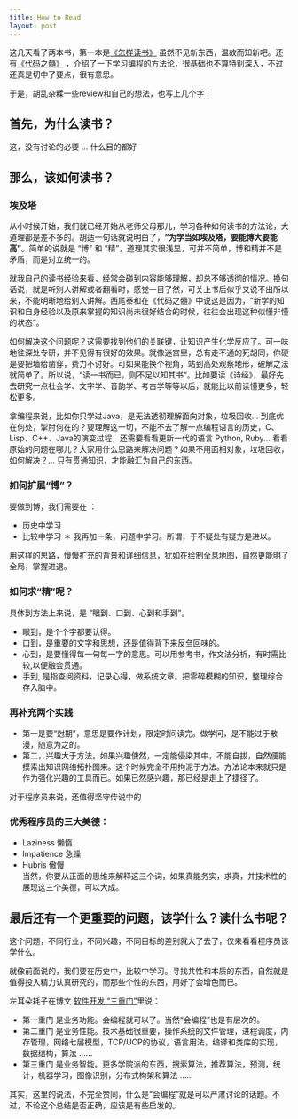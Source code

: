 ```yaml
---
title: How to Read
layout: post
---
```


这几天看了两本书，第一本是[《怎样读书》](https://www.amazon.cn/%E6%80%8E%E6%A8%A3%E8%AE%80%E6%9B%B8-%E8%83%A1%E9%80%82/dp/B00DQ23K7E/ref=sr_1_2?ie=UTF8&qid=1464948075&sr=8-2&keywords=%E6%80%8E%E6%A0%B7%E8%AF%BB%E4%B9%A6) 虽然不见新东西，温故而知新吧。还有[《代码之髓》](https://www.amazon.cn/%E4%BB%A3%E7%A0%81%E4%B9%8B%E9%AB%93-%E7%BC%96%E7%A8%8B%E8%AF%AD%E8%A8%80%E6%A0%B8%E5%BF%83%E6%A6%82%E5%BF%B5-%E6%97%A5-%E8%A5%BF%E5%B0%BE%E6%B3%B0%E5%92%8C/dp/B01531736E/ref=sr_1_1?ie=UTF8&qid=1464946454&sr=8-1&keywords=%E4%BB%A3%E7%A0%81%E4%B9%8B%E9%AB%93) ，介绍了一下学习编程的方法论，很基础也不算特别深入，不过还真是切中了要点，很有意思。

于是，胡乱杂糅一些review和自己的想法，也写上几个字：

## 首先，为什么读书？

这，没有讨论的必要 ... 什么目的都好


## 那么，该如何读书？

### 埃及塔

从小时候开始，我们就已经开始从老师父母那儿，学习各种如何读书的方法论，大道理都是差不多的。胡适一句话就说明白了，**“为学当如埃及塔，要能博大要能高”**。简单的说就是 “博” 和 “精”，道理其实很浅显，可并不简单，博和精并不是矛盾，而是对立统一的。

就我自己的读书经验来看，经常会碰到内容能够理解，却总不够透彻的情况。换句话说，就是听别人讲解或者翻看时，感觉一目了然，可关上书后似乎又说不出所以来，不能明晰地给别人讲解。西尾泰和在《代码之髓》中说这是因为，“新学的知识和自身经验以及原来掌握的知识尚未很好结合的时候，往往会出现这种似懂非懂的状态”。

如何解决这个问题呢？这需要找到他们的关联键，让知识产生化学反应了。可一味地往深处专研，并不见得有很好的效果。就像迷宫里，总有走不通的死胡同，你硬是要把墙给凿穿，费力不讨好。可如果能换个视角，站到高处观察地形，破解之法就简单了。所以说，“读一书而已，则不足以知其书“。比如要读《诗经》，最好先去研究一点社会学、文字学、音韵学、考古学等等以后，就能比以前读懂更多，轻松更多。

拿编程来说，比如你只学过Java，是无法透彻理解面向对象，垃圾回收... 到底优在何处，掣肘何在的？要理解这一切，不能不去了解一点编程语言的历史，C、Lisp、C++、Java的演变过程，还需要看看更新一代的语言 Python, Ruby... 看看原始的问题在哪儿？大家用什么思路来解决问题？如果不用面相对象，垃圾回收，如何解决？... 只有贯通知识，才能融汇为自己的东西。

### 如何扩展“博”？
要做到博，我们需要在 ：
* 历史中学习
* 比较中学习
＊ 我再加一条，问题中学习。所谓，于不疑处有疑方是进以。	

用这样的思路，慢慢扩充的背景和详细信息，犹如在绘制全息地图，自然更能明了全局，掌握进退。

### 如何求“精”呢？

具体到方法上来说，是 “眼到、口到、心到和手到”。

* 眼到，是个个字都要认得。
* 口到，是重要的文字和思想，还是值得背下来反刍回味的。
* 心到，是要懂得每一句每一字的意思。可以用参考书，作文法分析，有时需比较,以便融会贯通。
* 手到, 是指查阅资料，记录心得，做系统文章。把零碎模糊的知识，整理综合存入脑中。

### 再补充两个实践
* 第一是要“尅期”，意思是要作计划，限定时间读完。做学问，是不能过于散漫，随意为之的。
* 第二，兴趣大于方法。如果兴趣使然，一定能侵染其中，不能自拔，自然便能摸索出知识网络拓扑图来。这个时候完全不用拘泥于方法。方法论本来就只是作为强化兴趣的工具而已。如果已然感兴趣，那已经是走上了捷径了。

对于程序员来说，还值得坚守传说中的
### 优秀程序员的三大美德：
* Laziness 懒惰
* Impatience 急躁
* Hubris 傲慢  
当然，你要从正面的思维来解释这三个词，如果真能务实，求真，并技术性的展现这三个美德，可以大成。

## 最后还有一个更重要的问题，该学什么？读什么书呢？

这个问题，不同行业，不同兴趣，不同目标的差别就大了去了，仅来看看程序员该学什么。

就像前面说的，我们要在历史中，比较中学习。寻找共性和本质的东西，自然就是值得投入精力认真研究的，而那些个性的东西，用好了会增色而已。

左耳朵耗子在博文 [软件开发 “三重门”](http://coolshell.cn/articles/6526.html)里说：
* 第一重门 是业务功能。会编程就可以了。当然“会编程”也是有层次的。
* 第二重门 是业务性能。技术基础很重要，操作系统的文件管理，进程调度，内存管理，网络七层模型，TCP/UCP的协议，语言用法，编译和类库的实现，数据结构，算法 ......
* 第三重门 是业务智能。更多学院派的东西，搜索算法，推荐算法，预测，统计，机器学习，图像识别，分布式构架和算法 .....

其实，这里的说法，不完全赞同，什么是“会编程”就是可以严肃讨论的话题。不过，不论这个总结是否正确，应该是有些启发的。



